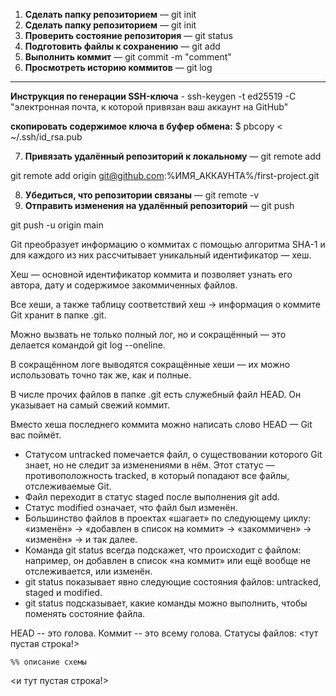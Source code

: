 1. **Сделать папку репозиторием** — git init
2. **Сделать папку репозиторием** — git init
3. **Проверить состояние репозитория** — git status
4. **Подготовить файлы к сохранению** — git add
5. **Выполнить коммит** — git commit -m "comment"
6. **Просмотреть историю коммитов** — git log

----

**Инструкция по генерации SSH-ключа** - ssh-keygen -t ed25519 -C "электронная почта, к которой привязан ваш аккаунт на GitHub" 

**скопировать содержимое ключа в буфер обмена:**
$ pbcopy < ~/.ssh/id_rsa.pub

7. **Привязать удалённый репозиторий к локальному** — git remote add

git remote add origin git@github.com:%ИМЯ_АККАУНТА%/first-project.git 

8. **Убедиться, что репозитории связаны** — git remote -v
9. **Отправить изменения на удалённый репозиторий** — git push

git push -u origin main 

Git преобразует информацию о коммитах с помощью алгоритма SHA-1 и для каждого из них рассчитывает уникальный идентификатор — хеш.


Хеш — основной идентификатор коммита и позволяет узнать его автора, дату и содержимое закоммиченных файлов.


Все хеши, а также таблицу соответствий хеш → информация о коммите Git хранит в папке .git.


Можно вызвать не только полный лог, но и сокращённый — это делается командой git log --oneline.
                          
                          
 В сокращённом логе выводятся сокращённые хеши — их можно использовать точно так же, как и полные.
 
 
 В числе прочих файлов в папке .git есть служебный файл HEAD. Он указывает на самый свежий коммит.
 
 
                          
 Вместо хеша последнего коммита можно написать слово HEAD — Git вас поймёт.
 
 - Статусом untracked помечается файл, о существовании которого Git знает, но не следит за изменениями в нём. Этот статус — противоположность tracked, в который попадают все файлы, отслеживаемые Git.
- Файл переходит в статус staged после выполнения git add.
- Статус modified означает, что файл был изменён.
- Большинство файлов в проектах «шагает» по следующему циклу: «изменён» → «добавлен в список на коммит» → «закоммичен» → «изменён» → и так далее.
- Команда git status всегда подскажет, что происходит с файлом: например, он добавлен в список «на коммит» или ещё вообще не отслеживается, или изменён.
- git status показывает явно следующие состояния файлов: untracked, staged и modified.
- git status подсказывает, какие команды можно выполнить, чтобы поменять состояние файла.

HEAD -- это голова.
Коммит -- это всему голова.
Статусы файлов:
<тут пустая строка!>

```mermaid
%% описание схемы
```
<и тут пустая строка!>